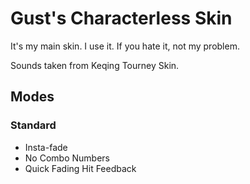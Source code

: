 # Gust's Characterless Skin
It's my main skin. I use it.
If you hate it, not my problem.

Sounds taken from Keqing Tourney Skin.
## Modes
### Standard
- Insta-fade
- No Combo Numbers
- Quick Fading Hit Feedback